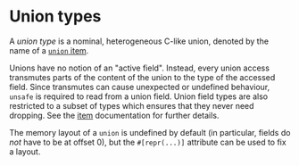 # Union types

A *union type* is a nominal, heterogeneous C-like union, denoted by the name of
a [`union` item][item].

Unions have no notion of an "active field". Instead, every union access
transmutes parts of the content of the union to the type of the accessed field.
Since transmutes can cause unexpected or undefined behaviour, `unsafe` is
required to read from a union field. Union field types are also restricted to a
subset of types which ensures that they never need dropping. See the [item]
documentation for further details.

The memory layout of a `union` is undefined by default (in particular, fields do
*not* have to be at offset 0), but the `#[repr(...)]` attribute can be used to
fix a layout.

[`Copy`]: ../special-types-and-traits.md#copy
[item]: ../items/unions.md
